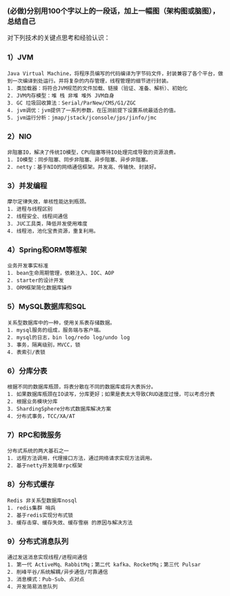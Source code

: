 ### (必做)分别用100个字以上的一段话，加上一幅图（架构图或脑图），总结自己
对下列技术的关键点思考和经验认识：

### 1）JVM

```
Java Virtual Machine，将程序员编写的代码编译为字节码文件，封装兼容了各个平台，做到一次编译到处运行。并将复杂的内存管理，线程管理的细节进行封装。
1. 类加载器：将符合JVM规范的文件加载、链接（验证、准备、解析）、初始化
2. JVM内存模型：堆 栈 非堆 堆外 JVM自身
3. GC 垃圾回收算法：Serial/ParNew/CMS/G1/ZGC
4. jvm调优：jvm提供了一系列参数，在压测前提下设置系统最适合的值。
5. jvm运行分析：jmap/jstack/jconsole/jps/jinfo/jmc
```

### 2）NIO

```
非阻塞IO，解决了传统IO模型，CPU阻塞等待IO处理完成导致的资源浪费。
1. IO模型：同步阻塞、同步非阻塞、异步阻塞、异步非阻塞。
2. netty：基于NIO的网络通信框架。并发高、传输快、封装好。
```

### 3）并发编程

```
摩尔定律失效，单核性能达到瓶颈。
1. 进程与线程区别
2. 线程安全、线程间通信
3. JUC工具类，降低并发使用难度
4. 线程池，池化宝贵资源，重复利用。
```

### 4）Spring和ORM等框架

```
业务开发事实标准
1. bean生命周期管理，依赖注入、IOC、AOP
2. starter的设计开发
3. ORM框架简化数据库操作
```

### 5）MySQL数据库和SQL

```
关系型数据库中的一种，使用关系表存储数据。
1. mysql服务的组成，服务端与客户端。
2. mysql的日志，bin log/redo log/undo log
3. 事务，隔离级别，MVCC，锁
4. 表索引/表锁
```

### 6）分库分表

```
根据不同的数据库瓶颈，将表分散在不同的数据库或将大表拆分。
1. 如果数据库瓶颈在IO读写，分库更好；如果是表太大导致CRUD速度过慢，可以考虑分表
2. 根据业务模块分库
3. ShardingSphere分布式数据库解决方案
4. 分布式事务，TCC/XA/AT
```

### 7）RPC和微服务

```
分布式系统的两大基石之一
1. 远程方法调用，代理接口方法，通过网络请求实现方法调用。
2. 基于netty开发简单rpc框架
```

### 8）分布式缓存

```
Redis 非关系型数据库nosql
1. redis集群 哨兵
2. 基于redis实现分布式锁
3. 缓存击穿、缓存失效、缓存雪崩 的原因与解决方法
```

### 9）分布式消息队列

```
通过发送消息实现线程/进程间通信
1. 第一代 ActiveMq、RabbitMq；第二代 kafka、RocketMq；第三代 Pulsar
2. 削峰平谷/系统解耦/异步通信/可靠通信
3. 消息模式：Pub-Sub、点对点
4. 开发简易消息队列
```
